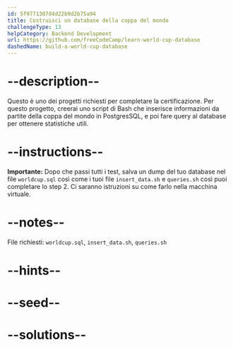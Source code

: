 ```yaml
---
id: 5f9771307d4d22b9d2b75a94
title: Costruisci un database della coppa del mondo
challengeType: 13
helpCategory: Backend Development
url: https://github.com/freeCodeCamp/learn-world-cup-database
dashedName: build-a-world-cup-database
---
```


# --description--

Questo è uno dei progetti richiesti per completare la certificazione. Per questo progetto, creerai uno script di Bash che inserisce informazioni da partite della coppa del mondo in PostgresSQL, e poi fare query al database per ottenere statistiche utili.

# --instructions--

**Importante:** Dopo che passi tutti i test, salva un dump del tuo database nel file `worldcup.sql` così come i tuoi file `insert_data.sh` e `queries.sh` così puoi completare lo step 2. Ci saranno istruzioni su come farlo nella macchina virtuale.

# --notes--

File richiesti: `worldcup.sql`, `insert_data.sh`, `queries.sh`

# --hints--

# --seed--

# --solutions--

